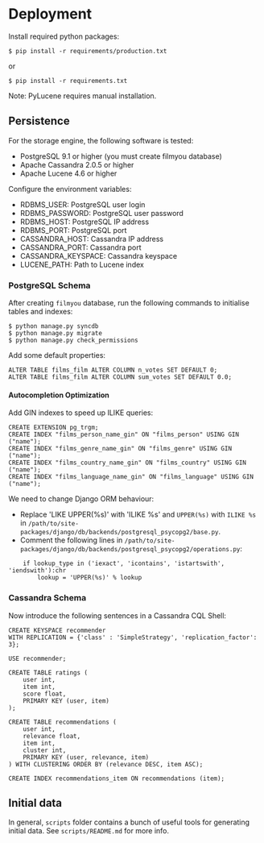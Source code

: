 Deployment
==========

Install required python packages:

```
$ pip install -r requirements/production.txt
```

or

```
$ pip install -r requirements.txt
```

Note: PyLucene requires manual installation.

Persistence
-----------

For the storage engine, the following software is tested:
- PostgreSQL 9.1 or higher (you must create filmyou database)
- Apache Cassandra 2.0.5 or higher
- Apache Lucene 4.6 or higher

Configure the environment variables:
- RDBMS_USER: PostgreSQL user login
- RDBMS_PASSWORD: PostgreSQL user password
- RDBMS_HOST: PostgreSQL IP address
- RDBMS_PORT: PostgreSQL port
- CASSANDRA_HOST: Cassandra IP address
- CASSANDRA_PORT: Cassandra port
- CASSANDRA_KEYSPACE: Cassandra keyspace
- LUCENE_PATH: Path to Lucene index


### PostgreSQL Schema

After creating `filmyou` database, run the following commands to initialise tables and indexes:

```
$ python manage.py syncdb
$ python manage.py migrate
$ python manage.py check_permissions
```

Add some default properties:

```
ALTER TABLE films_film ALTER COLUMN n_votes SET DEFAULT 0;
ALTER TABLE films_film ALTER COLUMN sum_votes SET DEFAULT 0.0;
```

#### Autocompletion Optimization

Add GIN indexes to speed up ILIKE queries:

```
CREATE EXTENSION pg_trgm;
CREATE INDEX "films_person_name_gin" ON "films_person" USING GIN ("name");
CREATE INDEX "films_genre_name_gin" ON "films_genre" USING GIN ("name");
CREATE INDEX "films_country_name_gin" ON "films_country" USING GIN ("name");
CREATE INDEX "films_language_name_gin" ON "films_language" USING GIN ("name");
```

We need to change Django ORM behaviour:
- Replace 'LIKE UPPER(%s)' with 'ILIKE %s' and `UPPER(%s)` with `ILIKE %s` in `/path/to/site-packages/django/db/backends/postgresql_psycopg2/base.py`.
- Comment the following lines in `/path/to/site-packages/django/db/backends/postgresql_psycopg2/operations.py`:
```
    if lookup_type in ('iexact', 'icontains', 'istartswith', 'iendswith'):chr
        lookup = 'UPPER(%s)' % lookup
```

### Cassandra Schema

Now introduce the following sentences in a Cassandra CQL Shell:

```
CREATE KEYSPACE recommender
WITH REPLICATION = {'class' : 'SimpleStrategy', 'replication_factor': 3};

USE recommender;

CREATE TABLE ratings (
    user int,
    item int,
    score float,
    PRIMARY KEY (user, item)
);

CREATE TABLE recommendations (
    user int,
    relevance float,
    item int,
    cluster int,
    PRIMARY KEY (user, relevance, item)
) WITH CLUSTERING ORDER BY (relevance DESC, item ASC);

CREATE INDEX recommendations_item ON recommendations (item);
```

Initial data
------------

In general, `scripts` folder contains a bunch of useful tools for generating initial data. See `scripts/README.md` for more info.
